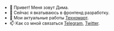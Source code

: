 - 👋 Привет! Меня зовут Дима.
- 👀 Сейчас я вкатываюсь в фронтенд разработку.
- 👀 Мои актуальные работы [Техномарт](https://github.com/zakharovdm/1214637-technomart-30). 
- 📫 Как со мной связаться [Telegram](https://t.me/dm_zakharov), [Twitter](https://twitter.com/dzaharov3).

<!---
zakharovdm/zakharovdm is a ✨ special ✨ repository because its `README.md` (this file) appears on your GitHub profile.
You can click the Preview link to take a look at your changes.
--->
